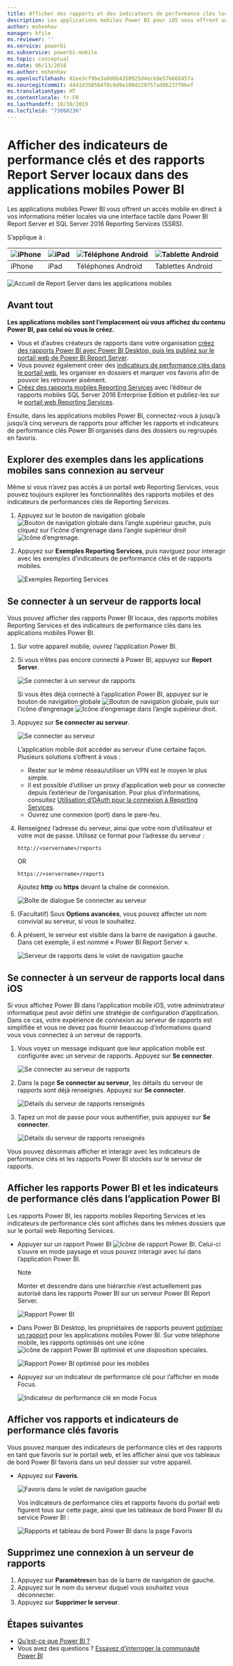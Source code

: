 ```yaml
---
title: Afficher des rapports et des indicateurs de performance clés locaux dans des applications mobiles Power BI
description: Les applications mobiles Power BI pour iOS vous offrent un accès mobile en direct à vos informations métier locales via une interface tactile dans SQL Server Reporting Services et Power BI Report Server.
author: mshenhav
manager: kfile
ms.reviewer: ''
ms.service: powerbi
ms.subservice: powerbi-mobile
ms.topic: conceptual
ms.date: 06/13/2018
ms.author: mshenhav
ms.openlocfilehash: 01ee3cf9be3a0d6b4350925d4ecb9e57b668457a
ms.sourcegitcommit: d441d350504f8c6d9e100d229757add6237f0bef
ms.translationtype: HT
ms.contentlocale: fr-FR
ms.lasthandoff: 10/30/2019
ms.locfileid: "73060236"
---
```

# <a name="view-on-premises-report-server-reports-and-kpis-in-the-power-bi-mobile-apps"></a>Afficher des indicateurs de performance clés et des rapports Report Server locaux dans des applications mobiles Power BI

Les applications mobiles Power BI vous offrent un accès mobile en direct à vos informations métier locales via une interface tactile dans Power BI Report Server et SQL Server 2016 Reporting Services (SSRS).

S’applique à :

| ![iPhone](./media/mobile-app-ssrs-kpis-mobile-on-premises-reports/iphone-logo-50-px.png) | ![iPad](./media/mobile-app-ssrs-kpis-mobile-on-premises-reports/ipad-logo-50-px.png) | ![Téléphone Android](./media/mobile-app-ssrs-kpis-mobile-on-premises-reports/android-phone-logo-50-px.png) | ![Tablette Android](./media/mobile-app-ssrs-kpis-mobile-on-premises-reports/android-tablet-logo-50-px.png) |
|:--- |:--- |:--- |:--- |
| iPhone |iPad |Téléphones Android |Tablettes Android |


![Accueil de Report Server dans les applications mobiles](./media/mobile-app-ssrs-kpis-mobile-on-premises-reports/power-bi-ipad-pbi-report-server-home.png)

## <a name="first-things-first"></a>Avant tout
**Les applications mobiles sont l’emplacement où vous affichez du contenu Power BI, pas celui où vous le créez.**

* Vous et d’autres créateurs de rapports dans votre organisation [créez des rapports Power BI avec Power BI Desktop, puis les publiez sur le portail web de Power BI Report Server](../../report-server/quickstart-create-powerbi-report.md). 
* Vous pouvez également créer des [indicateurs de performance clés dans le portail web](https://docs.microsoft.com/sql/reporting-services/working-with-kpis-in-reporting-services), les organiser en dossiers et marquer vos favoris afin de pouvoir les retrouver aisément. 
* [Créez des rapports mobiles Reporting Services](https://docs.microsoft.com/sql/reporting-services/mobile-reports/create-mobile-reports-with-sql-server-mobile-report-publisher) avec l’éditeur de rapports mobiles SQL Server 2016 Enterprise Edition et publiez-les sur le [portail web Reporting Services](https://docs.microsoft.com/sql/reporting-services/web-portal-ssrs-native-mode).  

Ensuite, dans les applications mobiles Power BI, connectez-vous à jusqu’à jusqu’à cinq serveurs de rapports pour afficher les rapports et indicateurs de performance clés Power BI organisés dans des dossiers ou regroupés en favoris. 

## <a name="explore-samples-in-the-mobile-apps-without-a-server-connection"></a>Explorer des exemples dans les applications mobiles sans connexion au serveur
Même si vous n’avez pas accès à un portail web Reporting Services, vous pouvez toujours explorer les fonctionnalités des rapports mobiles et des indicateurs de performances clés de Reporting Services. 

1. Appuyez sur le bouton de navigation globale ![Bouton de navigation globale](././media/mobile-app-ssrs-kpis-mobile-on-premises-reports/power-bi-iphone-global-nav-button.png) dans l’angle supérieur gauche, puis cliquez sur l’icône d’engrenage dans l’angle supérieur droit ![Icône d’engrenage](././media/mobile-app-ssrs-kpis-mobile-on-premises-reports/power-bi-ios-settings-icon.png).
2. Appuyez sur **Exemples Reporting Services**, puis naviguez pour interagir avec les exemples d’indicateurs de performance clés et de rapports mobiles.
   
   ![Exemples Reporting Services](./media/mobile-app-ssrs-kpis-mobile-on-premises-reports/power-bi-iphone-ssrs-samples.png)

## <a name="connect-to-an-on-premises-report-server"></a>Se connecter à un serveur de rapports local
Vous pouvez afficher des rapports Power BI locaux, des rapports mobiles Reporting Services et des indicateurs de performance clés dans les applications mobiles Power BI. 

1. Sur votre appareil mobile, ouvrez l’application Power BI.
2. Si vous n’êtes pas encore connecté à Power BI, appuyez sur **Report Server**.
   
   ![Se connecter à un serveur de rapports](./media/mobile-app-ssrs-kpis-mobile-on-premises-reports/power-bi-connect-to-rs-login.png)
   
   Si vous êtes déjà connecté à l’application Power BI, appuyez sur le bouton de navigation globale ![Bouton de navigation globale](././media/mobile-app-ssrs-kpis-mobile-on-premises-reports/power-bi-iphone-global-nav-button.png), puis sur l’icône d’engrenage ![Icône d’engrenage](././media/mobile-app-ssrs-kpis-mobile-on-premises-reports/power-bi-ios-settings-icon.png) dans l’angle supérieur droit.
3. Appuyez sur **Se connecter au serveur**.
   
    ![Se connecter au serveur](./media/mobile-app-ssrs-kpis-mobile-on-premises-reports/power-bi-android-server-sign-in.png)

     L’application mobile doit accéder au serveur d’une certaine façon. Plusieurs solutions s’offrent à vous :

    - Rester sur le même réseau/utiliser un VPN est le moyen le plus simple.
    - Il est possible d’utiliser un proxy d’application web pour se connecter depuis l’extérieur de l’organisation. Pour plus d’informations, consultez [Utilisation d’OAuth pour la connexion à Reporting Services](mobile-oauth-ssrs.md). 
    - Ouvrez une connexion (port) dans le pare-feu.

1. Renseignez l’adresse du serveur, ainsi que votre nom d’utilisateur et votre mot de passe. Utilisez ce format pour l’adresse du serveur :
   
     `http://<servername>/reports`
   
     OR
   
     `https://<servername>/reports`
   
   Ajoutez **http** ou **https** devant la chaîne de connexion.
   
    ![Boîte de dialogue Se connecter au serveur](./media/mobile-app-ssrs-kpis-mobile-on-premises-reports/power-bi-ios-connect-to-server-dialog.png)
5. (Facultatif) Sous **Options avancées**, vous pouvez affecter un nom convivial au serveur, si vous le souhaitez.
6. À présent, le serveur est visible dans la barre de navigation à gauche. Dans cet exemple, il est nommé « Power BI Report Server ».
   
   ![Serveur de rapports dans le volet de navigation gauche](./media/mobile-app-ssrs-kpis-mobile-on-premises-reports/power-bi-iphone-left-nav-report-server.png)

## <a name="connect-to-an-on-premises-report-server-in-ios"></a>Se connecter à un serveur de rapports local dans iOS

Si vous affichez Power BI dans l’application mobile iOS, votre administrateur informatique peut avoir défini une stratégie de configuration d’application. Dans ce cas, votre expérience de connexion au serveur de rapports est simplifiée et vous ne devez pas fournir beaucoup d’informations quand vous vous connectez à un serveur de rapports. 

1. Vous voyez un message indiquant que leur application mobile est configurée avec un serveur de rapports. Appuyez sur **Se connecter**.

    ![Se connecter au serveur de rapports](./media/mobile-app-ssrs-kpis-mobile-on-premises-reports/power-bi-config-server-sign-in.png)

2.  Dans la page **Se connecter au serveur**, les détails du serveur de rapports sont déjà renseignés. Appuyez sur **Se connecter**.

    ![Détails du serveur de rapports renseignés](./media/mobile-app-ssrs-kpis-mobile-on-premises-reports/power-bi-ios-remote-configure-connect-server.png)

3. Tapez un mot de passe pour vous authentifier, puis appuyez sur **Se connecter**. 

    ![Détails du serveur de rapports renseignés](./media/mobile-app-ssrs-kpis-mobile-on-premises-reports/power-bi-config-server-address.png)

Vous pouvez désormais afficher et interagir avec les indicateurs de performance clés et les rapports Power BI stockés sur le serveur de rapports.

## <a name="view-power-bi-reports-and-kpis-in-the-power-bi-app"></a>Afficher les rapports Power BI et les indicateurs de performance clés dans l’application Power BI
Les rapports Power BI, les rapports mobiles Reporting Services et les indicateurs de performance clés sont affichés dans les mêmes dossiers que sur le portail web Reporting Services. 

* Appuyer sur un rapport Power BI ![Icône de rapport Power BI](./media/mobile-app-ssrs-kpis-mobile-on-premises-reports/power-bi-rs-mobile-report-icon.png). Celui-ci s’ouvre en mode paysage et vous pouvez interagir avec lui dans l’application Power BI.

    > [!NOTE]
  > Monter et descendre dans une hiérarchie n’est actuellement pas autorisé dans les rapports Power BI sur un serveur Power BI Report Server.
  
    ![Rapport Power BI](./media/mobile-app-ssrs-kpis-mobile-on-premises-reports/power-bi-iphone-report-server-report.png)
* Dans Power BI Desktop, les propriétaires de rapports peuvent [optimiser un rapport](../../desktop-create-phone-report.md) pour les applications mobiles Power BI. Sur votre téléphone mobile, les rapports optimisés ont une icône ![icône de rapport Power BI optimisé](./media/mobile-app-ssrs-kpis-mobile-on-premises-reports/power-bi-rs-mobile-optimized-icon.png) et une disposition spéciales.
  
    ![Rapport Power BI optimisé pour les mobiles](./media/mobile-app-ssrs-kpis-mobile-on-premises-reports/power-bi-rs-mobile-optimized-report.png)
* Appuyez sur un indicateur de performance clé pour l’afficher en mode Focus.
  
    ![Indicateur de performance clé en mode Focus](./media/mobile-app-ssrs-kpis-mobile-on-premises-reports/pbi_ipad_ssmrp_tile.png)

## <a name="view-your-favorite-kpis-and-reports"></a>Afficher vos rapports et indicateurs de performance clés favoris
Vous pouvez marquer des indicateurs de performance clés et des rapports en tant que favoris sur le portail web, et les afficher ainsi que vos tableaux de bord Power BI favoris dans un seul dossier sur votre appareil.

* Appuyez sur **Favoris**.
  
   ![Favoris dans le volet de navigation gauche](./media/mobile-app-ssrs-kpis-mobile-on-premises-reports/power-bi-ipad-faves-pbi-report-server-update.png)
  
   Vos indicateurs de performance clés et rapports favoris du portail web figurent tous sur cette page, ainsi que les tableaux de bord Power BI du service Power BI :
  
   ![Rapports et tableau de bord Power BI dans la page Favoris](./media/mobile-app-ssrs-kpis-mobile-on-premises-reports/power-bi-ipad-favorites.png)

## <a name="remove-a-connection-to-a-report-server"></a>Supprimez une connexion à un serveur de rapports
1. Appuyez sur **Paramètres**en bas de la barre de navigation de gauche.
2. Appuyez sur le nom du serveur duquel vous souhaitez vous déconnecter.
3. Appuyez sur **Supprimer le serveur**.

## <a name="next-steps"></a>Étapes suivantes
* [Qu’est-ce que Power BI ?](../../fundamentals/power-bi-overview.md)  
* Vous avez des questions ? [Essayez d’interroger la communauté Power BI](http://community.powerbi.com/)

